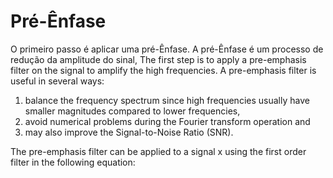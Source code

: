 # Pré-Ênfase
O primeiro passo é aplicar uma pré-Ênfase. A pré-Ênfase é um processo de redução da amplitude do sinal,
The first step is to apply a pre-emphasis filter on the signal to amplify the high frequencies. A pre-emphasis filter is useful in several ways: 

1. balance the frequency spectrum since high frequencies usually have smaller magnitudes compared to lower frequencies, 
1. avoid numerical problems during the Fourier transform operation and 
1. may also improve the Signal-to-Noise Ratio (SNR).

The pre-emphasis filter can be applied to a signal x using the first order filter in the following equation: